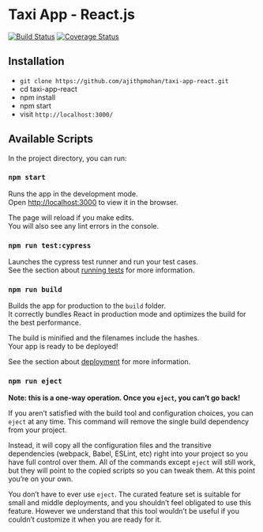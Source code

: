 # Taxi App - React.js

[![Build Status](https://travis-ci.com/ajithpmohan/taxi-app-react.svg?token=U6tXt8qPvdLZEiWxFSoi&branch=master)](https://travis-ci.com/ajithpmohan/taxi-app-react) [![Coverage Status](https://coveralls.io/repos/github/ajithpmohan/taxi-app-react/badge.svg?branch=master)](https://coveralls.io/github/ajithpmohan/taxi-app-react?branch=master)

## Installation

* `git clone https://github.com/ajithpmohan/taxi-app-react.git`
* cd taxi-app-react
* npm install
* npm start
* visit `http://localhost:3000/`

## Available Scripts

In the project directory, you can run:

### `npm start`

Runs the app in the development mode.<br />
Open [http://localhost:3000](http://localhost:3000) to view it in the browser.

The page will reload if you make edits.<br />
You will also see any lint errors in the console.

### `npm run test:cypress`

Launches the cypress test runner and run your test cases.<br />
See the section about [running tests](https://facebook.github.io/create-react-app/docs/running-tests) for more information.

### `npm run build`

Builds the app for production to the `build` folder.<br />
It correctly bundles React in production mode and optimizes the build for the best performance.

The build is minified and the filenames include the hashes.<br />
Your app is ready to be deployed!

See the section about [deployment](https://facebook.github.io/create-react-app/docs/deployment) for more information.

### `npm run eject`

**Note: this is a one-way operation. Once you `eject`, you can’t go back!**

If you aren’t satisfied with the build tool and configuration choices, you can `eject` at any time. This command will remove the single build dependency from your project.

Instead, it will copy all the configuration files and the transitive dependencies (webpack, Babel, ESLint, etc) right into your project so you have full control over them. All of the commands except `eject` will still work, but they will point to the copied scripts so you can tweak them. At this point you’re on your own.

You don’t have to ever use `eject`. The curated feature set is suitable for small and middle deployments, and you shouldn’t feel obligated to use this feature. However we understand that this tool wouldn’t be useful if you couldn’t customize it when you are ready for it.
